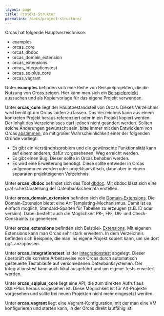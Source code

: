 ```yaml
---
layout: page
title: Projekt-Struktur
permalink: /docs/project-structure/
---
```


Orcas hat folgende Hauptverzeichnisse:

- examples
- orcas_core
- orcas_dbdoc
- orcas_domain_extension
- orcas_extensions
- orcas_integrationstest
- orcas_sqlplus_core
- orcas_vagrant

Unter **examples** befinden sich eine Reihe von Beispielprojekten, die die Nutzung von Orcas zeigen. Hier kann man sich ein [Beispielprojekt]({{site.baseurl}}/docs/examples/) aussuchen und als Kopiervorlage für das eigene Projekt verwenden.

Unter **orcas_core** liegt der Hauptbestandsteil von Orcas. Dieses Verzeichnis wird benötigt um Orcas laufen zu lassen. Das Verzeichnis kann aus einem konkreten Projekt heraus referenziert oder in ein Projekt kopiert werden. Der Inhalt des Verzeichnisses darf jedoch nicht geändert werden. Sollten solche Änderungen gewünscht sein, bitte immer mit den Entwicklern von Orcas [abstimmen](https://github.com/opitzconsulting/orcas/issues), da mit großer Wahrscheinlichkeit einer der folgenden Gründe vorliegt:

- Es gibt ein Verständnisproblem und die gewünschte Funktionalität kann auf einem anderen, dafür vorgesehenen, Weg erreicht werden.
- Es gibt einen Bug. Dieser sollte in Orcas behoben werden.
- Es wird eine Erweiterung benötigt. Diese sollte entweder in Orcas aufgenommen werden oder projektspezifisch, dann aber in einem separaten projekteigenen Verzeichnis.

Unter **orcas_dbdoc** befindet sich das Tool [dbdoc]({{site.baseurl}}/docs/dbdoc/). Mit dbdoc lässt sich eine grafische Darstellung der Datenbankschemata erstellen.

Unter **orcas_domain_extension** befinden sich die [Domain-Extensions]({{site.baseurl}}/docs/extensions/). Die Domain-Extension bietet eine Art Templating-Mechanismus. Damit ist es einfach möglich, Standard-Spalten für Tabellen zu erzeugen (z.B. ID oder version). Dabei besteht auch die Möglichkeit PK-, FK-, UK- und Check-Constraints zu generieren.

Unter **orcas_extensions** befinden sich Beispiel- [Extensions]({{site.baseurl}}/docs/extensions/). Mit eigenen Extensions kann man Orcas sehr stark erweitern. In dem Verzeichnis befinden sich Beispiele, die man ins eigene Projekt kopiert kann, um sie dort ggf. anzupassen.

Unter **orcas_integrationstest** ist der [Integrationstest]({{site.baseurl}}/docs/integration-tests/) abgelegt. Dieser überprüft die korrekte Arbeitsweise von Orcas durch automatisch gesteuerte Testabläufe auf verschiedenen Datenbanksystemen. Der Integrationstest kann auch lokal ausgeführt und um eigene Tests erweitert werden.

Unter **orcas_sqlplus_core** liegt eine API, die zum direkten Aufruf aus SQL\*Plus heraus vorgesehen ist. Diese Möglichkeit ist für Alt-Projekte vorgesehen und sollte bei neuen Projekten nicht mehr eingesetzt werden.

Unter **orcas_vagrant** liegt eine Vagrant-Konfiguration, mit der man eine VM konfigurieren und starten kann, in der Orcas direkt lauffähig ist.
